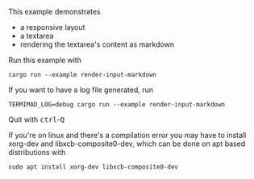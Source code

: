 This example demonstrates
 - a responsive layout
 - a textarea
 - rendering the textarea's content as markdown

Run this example with

    cargo run --example render-input-markdown

If you want to have a log file generated, run

    TERMIMAD_LOG=debug cargo run --example render-input-markdown

Quit with <kbd>ctrl</kbd>-<kbd>Q</kbd>

If you're on linux and there's a compilation error you may have to install xorg-dev and libxcb-composite0-dev, which can be done on apt based distributions with

    sudo apt install xorg-dev libxcb-composite0-dev
